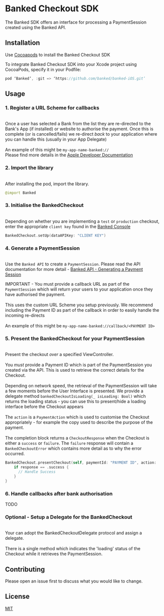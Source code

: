# Banked Checkout SDK

The Banked SDK offers an interface for processing a PaymentSession created using the Banked API.

## Installation

Use [Cocoapods](https://cocoapods.org/) to install the Banked Checkout SDK

To integrate Banked Checkout SDK into your Xcode project using CocoaPods, specify it in your Podfile:

```swift
pod ‘Banked’, :git => ‘https://github.com/banked/banked-iOS.git’
```

## Usage

### 1. Register a URL Scheme for callbacks
\
Once a user has selected a Bank from the list they are re-directed to the Bank's App (if installed) or website to authorise the payment. Once this is complete (or is cancelled/fails) we re-direct *back* to your application where you can handle this (usually in your App Delegate)\
\
An example of this might be `my-app-name-banked://`
\
Please find more details in the [Apple Developer Documentation](https://developer.apple.com/documentation/uikit/inter-process_communication/allowing_apps_and_websites_to_link_to_your_content/defining_a_custom_url_scheme_for_your_app) 


### 2. Import the library
\
After installing the pod, import the library.

```swift
@import Banked
```

### 3. Initialise the BankedCheckout
\
Depending on whether you are implementing a `test` or `production` checkout, enter the appropriate `client key` found in the [Banked Console](https://console.banked.com/client_keys)

```swift
BankedCheckout.setUp(dataAPIKey: "CLIENT KEY")
```

### 4. Generate a PaymentSession
\
Use the `Banked API` to create a `PaymentSession`. Please read the API documentation for more detail - [Banked API - Generating a Payment Session](https://developer.banked.com/docs/getting-started#3-generate-a-payment-session)

IMPORTANT - You must provide a callback URL as part of the `PaymentSession` which will return your users to your application once they have authorised the payment.\
\
This uses the custom URL Scheme you setup previously. We recommend including the Payment ID as part of the callback in order to easily handle the incoming re-directs\
\
An example of this might be `my-app-name-banked://callback/<PAYMENT ID>`

### 5. Present the BankedCheckout for your PaymentSession
\
Present the checkout *over* a specified ViewController. \
\
You *must* provide a Payment ID which is part of the PaymentSession you created via the API. This is used to retrieve the correct details for the Checkout.\
\
Depending on network speed, the retrieval of the PaymentSession  will take a few moments before the User Interface is presented. We provide a delegate method `bankedCheckoutIsLoading(_ isLoading: Bool)` which returns the loading status - you can use this to present/hide a loading interface before the Checkout appears\
\
The `action` is a `PaymentAction` which is used to customise the Checkout appropriately - for example the copy used to describe the purpose of the payment.\
\
The completion block returns a `CheckoutResponse` when the Checkout is either a `success` or `failure`. The `failure` response will contain a `BankedCheckoutError` which contains more detail as to why the error occurred.

```swift
BankedCheckout.presentCheckout(self, paymentId: "PAYMENT ID", action: .pay){ (response) in
    if response == .success {
      // Handle Success
    }
}
```

### 6. Handle callbacks after bank authorisation

TODO



### Optional - Setup a Delegate for the BankedCheckout
\
Your can adopt the BankedCheckoutDelegate protocol and assign a delegate.\
\
There is a single method which indicates the 'loading' status of the Checkout while it retrieves the PaymentSession. 

## Contributing
Please open an issue first to discuss what you would like to change.

## License
[MIT](https://choosealicense.com/licenses/mit/)
